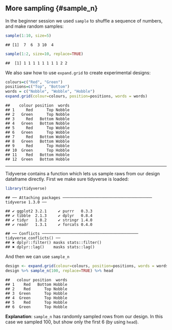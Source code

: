 ## More sampling {#sample_n}

In the beginner session we used `sample` to shuffle a sequence of numbers, and make random samples:


```r
sample(1:10, size=5)
```

```
## [1]  7  6  3 10  4
```

```r
sample(1:2, size=10, replace=TRUE)
```

```
##  [1] 1 1 1 1 1 1 1 1 2 2
```

We also saw how to use `expand.grid` to create experimental designs:


```r
colours=c("Red", "Green")
positions=c("Top", "Bottom")
words = c("Nobble", "Wobble", "Hobble")
expand.grid(colour=colours, position=positions, words = words)
```

```
##    colour position  words
## 1     Red      Top Nobble
## 2   Green      Top Nobble
## 3     Red   Bottom Nobble
## 4   Green   Bottom Nobble
## 5     Red      Top Wobble
## 6   Green      Top Wobble
## 7     Red   Bottom Wobble
## 8   Green   Bottom Wobble
## 9     Red      Top Hobble
## 10  Green      Top Hobble
## 11    Red   Bottom Hobble
## 12  Green   Bottom Hobble
```

---

Tidyverse contains a function which lets us sample raws from our design dataframe directly. First we make sure tidyverse is loaded:


```r
library(tidyverse)
```

```
## ── Attaching packages ─────────────────────────────────────── tidyverse 1.3.0 ──
```

```
## ✔ ggplot2 3.2.1     ✔ purrr   0.3.3
## ✔ tibble  2.1.3     ✔ dplyr   0.8.4
## ✔ tidyr   1.0.2     ✔ stringr 1.4.0
## ✔ readr   1.3.1     ✔ forcats 0.4.0
```

```
## ── Conflicts ────────────────────────────────────────── tidyverse_conflicts() ──
## ✖ dplyr::filter() masks stats::filter()
## ✖ dplyr::lag()    masks stats::lag()
```

And then we can use `sample_n`


```r
design <- expand.grid(colour=colours, position=positions, words = words)
design %>% sample_n(100, replace=TRUE) %>% head
```

```
##   colour position  words
## 1    Red   Bottom Hobble
## 2    Red      Top Nobble
## 3  Green      Top Hobble
## 4  Green      Top Hobble
## 5    Red      Top Hobble
## 6  Green      Top Hobble
```


**Explanation**: `sample_n` has randomly sampled rows from our design. In this case we sampled 100, but show only the first 6 (by using `head`).
